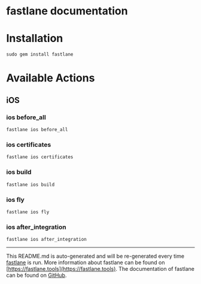 fastlane documentation
================
# Installation
```
sudo gem install fastlane
```
# Available Actions
## iOS
### ios before_all
```
fastlane ios before_all
```

### ios certificates
```
fastlane ios certificates
```

### ios build
```
fastlane ios build
```

### ios fly
```
fastlane ios fly
```

### ios after_integration
```
fastlane ios after_integration
```


----

This README.md is auto-generated and will be re-generated every time [fastlane](https://fastlane.tools) is run.
More information about fastlane can be found on [https://fastlane.tools](https://fastlane.tools).
The documentation of fastlane can be found on [GitHub](https://github.com/fastlane/fastlane/tree/master/fastlane).
